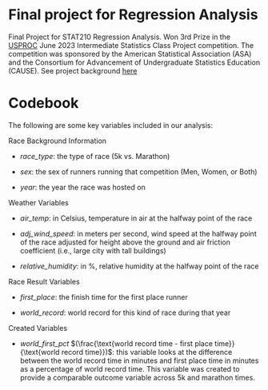 # Final project for Regression Analysis
Final Project for STAT210 Regression Analysis. Won 3rd Prize in the [USPROC](https://www.causeweb.org/usproc/) June 2023 Intermediate Statistics Class Project competition. The competition was sponsored by the American Statistical Association (ASA) and the Consortium for Advancement of Undergraduate Statistics Education (CAUSE). See project background [here](https://www2.stat.duke.edu/courses/Spring23/sta210.001/slides/individual.html)

# Codebook 
The following are some key variables included in our analysis:

Race Background Information

-   *race_type*: the type of race (5k vs. Marathon)

-   *sex*: the sex of runners running that competition (Men, Women, or Both)

-   *year*: the year the race was hosted on

Weather Variables

-   *air_temp*: in Celsius, temperature in air at the halfway point of the race

-   *adj_wind_speed*: in meters per second, wind speed at the halfway point of the race adjusted for height above the ground and air friction coefficient (i.e., large city with tall buildings)

-   *relative_humidity*: in %, relative humidity at the halfway point of the race

Race Result Variables

-   *first_place*: the finish time for the first place runner

-   *world_record*: world record for this kind of race during that year

Created Variables

-   *world_first_pct* $(\frac{\text{world record time - first place time}}{\text{world record time}})$: this variable looks at the difference between the world record time in minutes and first place time in minutes as a percentage of world record time. This variable was created to provide a comparable outcome variable across 5k and marathon times.

